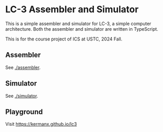 # LC-3 Assembler and Simulator

This is a simple assembler and simulator for LC-3, a simple computer architecture. Both the assembler and simulator are written in TypeScript.

This is for the course project of ICS at USTC, 2024 Fall.

## Assembler

See [./assembler](./assembler).

## Simulator

See [./simulator](./simulator).

## Playground

Visit https://kermanx.github.io/lc3
